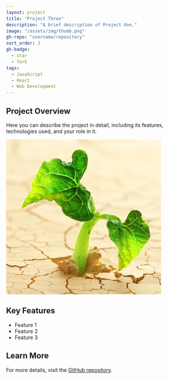 ```yaml
---
layout: project
title: "Project Three"
description: "A brief description of Project One."
image: "/assets/img/thumb.png"
gh-repo: "username/repository"
sort_order: 3
gh-badge:
  - star
  - fork
tags:
  - JavaScript
  - React
  - Web Development
---
```


## Project Overview

Here you can describe the project in detail, including its features, technologies used, and your role in it.

![Project Image](/assets/img/thumb.png)

## Key Features

- Feature 1
- Feature 2
- Feature 3

## Learn More

For more details, visit the [GitHub repository](https://github.com/username/repository).
